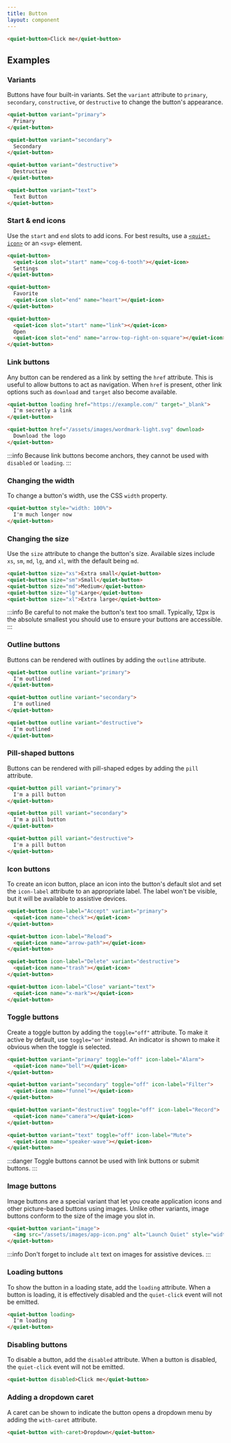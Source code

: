 ```yaml
---
title: Button
layout: component
---
```


```html {.example}
<quiet-button>Click me</quiet-button>
```

## Examples

### Variants

Buttons have four built-in variants. Set the `variant` attribute to `primary`, `secondary`, `constructive`, or `destructive` to change the button's appearance.

```html {.example}
<quiet-button variant="primary">
  Primary
</quiet-button>

<quiet-button variant="secondary">
  Secondary
</quiet-button>

<quiet-button variant="destructive">
  Destructive
</quiet-button>

<quiet-button variant="text">
  Text Button
</quiet-button>
```

### Start & end icons

Use the `start` and `end` slots to add icons. For best results, use a [`<quiet-icon>`](/docs/components/icon) or an `<svg>` element.

```html {.example}
<quiet-button>
  <quiet-icon slot="start" name="cog-6-tooth"></quiet-icon>
  Settings
</quiet-button>

<quiet-button>
  Favorite
  <quiet-icon slot="end" name="heart"></quiet-icon>
</quiet-button>

<quiet-button>
  <quiet-icon slot="start" name="link"></quiet-icon>
  Open
  <quiet-icon slot="end" name="arrow-top-right-on-square"></quiet-icon>
</quiet-button>
```

### Link buttons

Any button can be rendered as a link by setting the `href` attribute. This is useful to allow buttons to act as navigation. When `href` is present, other link options such as `download` and `target` also become available.

```html {.example}
<quiet-button loading href="https://example.com/" target="_blank">
  I'm secretly a link
</quiet-button>

<quiet-button href="/assets/images/wordmark-light.svg" download>
  Download the logo
</quiet-button>
```

:::info
Because link buttons become anchors, they cannot be used with `disabled` or `loading`.
:::

### Changing the width

To change a button's width, use the CSS `width` property.

```html {.example}
<quiet-button style="width: 100%">
  I'm much longer now
</quiet-button>
```

### Changing the size

Use the `size` attribute to change the button's size. Available sizes include `xs`, `sm`, `md`, `lg`, and `xl`, with the default being `md`.

```html {.example}
<quiet-button size="xs">Extra small</quiet-button>
<quiet-button size="sm">Small</quiet-button>
<quiet-button size="md">Medium</quiet-button>
<quiet-button size="lg">Large</quiet-button>
<quiet-button size="xl">Extra large</quiet-button>
```

:::info
Be careful to not make the button's text too small. Typically, 12px is the absolute smallest you should use to ensure your buttons are accessible.
:::

### Outline buttons

Buttons can be rendered with outlines by adding the `outline` attribute.

```html {.example}
<quiet-button outline variant="primary">
  I'm outlined
</quiet-button>

<quiet-button outline variant="secondary">
  I'm outlined
</quiet-button>

<quiet-button outline variant="destructive">
  I'm outlined
</quiet-button>
```

### Pill-shaped buttons

Buttons can be rendered with pill-shaped edges by adding the `pill` attribute.

```html {.example}
<quiet-button pill variant="primary">
  I'm a pill button
</quiet-button>

<quiet-button pill variant="secondary">
  I'm a pill button
</quiet-button>

<quiet-button pill variant="destructive">
  I'm a pill button
</quiet-button>
```

### Icon buttons

To create an icon button, place an icon into the button's default slot and set the `icon-label` attribute to an appropriate label. The label won't be visible, but it will be available to assistive devices.

```html {.example}
<quiet-button icon-label="Accept" variant="primary">
  <quiet-icon name="check"></quiet-icon>
</quiet-button>

<quiet-button icon-label="Reload">
  <quiet-icon name="arrow-path"></quiet-icon>
</quiet-button>

<quiet-button icon-label="Delete" variant="destructive">
  <quiet-icon name="trash"></quiet-icon>
</quiet-button>

<quiet-button icon-label="Close" variant="text">
  <quiet-icon name="x-mark"></quiet-icon>
</quiet-button>
```

### Toggle buttons

Create a toggle button by adding the `toggle="off"` attribute. To make it active by default, use `toggle="on"` instead. An indicator is shown to make it obvious when the toggle is selected.

```html {.example}
<quiet-button variant="primary" toggle="off" icon-label="Alarm">
  <quiet-icon name="bell"></quiet-icon>
</quiet-button>

<quiet-button variant="secondary" toggle="off" icon-label="Filter">
  <quiet-icon name="funnel"></quiet-icon>
</quiet-button>

<quiet-button variant="destructive" toggle="off" icon-label="Record">
  <quiet-icon name="camera"></quiet-icon>
</quiet-button>

<quiet-button variant="text" toggle="off" icon-label="Mute">
  <quiet-icon name="speaker-wave"></quiet-icon>
</quiet-button>
```

:::danger
Toggle buttons cannot be used with link buttons or submit buttons.
:::

### Image buttons

Image buttons are a special variant that let you create application icons and other picture-based buttons using images. Unlike other variants, image buttons conform to the size of the image you slot in.

```html {.example}
<quiet-button variant="image">
  <img src="/assets/images/app-icon.png" alt="Launch Quiet" style="width: 60px; height: 60px;">
</quiet-button>
```

:::info
Don't forget to include `alt` text on images for assistive devices.
:::

### Loading buttons

To show the button in a loading state, add the `loading` attribute. When a button is loading, it is effectively disabled and the `quiet-click` event will not be emitted.

```html {.example}
<quiet-button loading>
  I'm loading
</quiet-button>
```

### Disabling buttons

To disable a button, add the `disabled` attribute. When a button is disabled, the `quiet-click` event will not be emitted.

```html {.example}
<quiet-button disabled>Click me</quiet-button>
```

### Adding a dropdown caret

A caret can be shown to indicate the button opens a dropdown menu by adding the `with-caret` attribute.

```html {.example}
<quiet-button with-caret>Dropdown</quiet-button>
```
